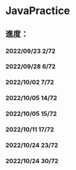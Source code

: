 # JavaPractice

## 進度：
### 2022/09/23  2/72
### 2022/09/28  6/72
### 2022/10/02  7/72
### 2022/10/05  14/72
### 2022/10/05  15/72
### 2022/10/11  17/72
### 2022/10/24  23/72
### 2022/10/24  30/72